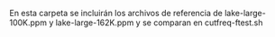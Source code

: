 En esta carpeta se incluirán los archivos de referencia de lake-large-100K.ppm y lake-large-162K.ppm y se comparan en cutfreq-ftest.sh